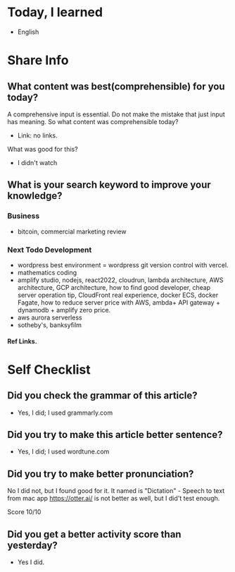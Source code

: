 # Today, I learned 
- English

# Share Info
## What content was best(comprehensible) for you today?
A comprehensive input is essential. 
Do not make the mistake that just input has meaning.
So what content was comprehensible today?
- Link: no links.

What was good for this?
- I didn't watch
 
## What is your search keyword to improve your knowledge?
### Business
- bitcoin, commercial marketing review 

### Next Todo Development
- wordpress best environment = wordpress git version control with vercel.
- mathematics coding
- amplify studio, nodejs, react2022, cloudrun, lambda architecture, AWS architecture, GCP architecture, how to find good developer, cheap server operation tip, CloudFront real experience, docker ECS, docker Fagate, how to reduce server price with AWS, ambda+ API gateway + dynamodb + amplify zero price.
- aws aurora serverless
- sotheby's, banksyfilm

#### Ref Links.

# Self Checklist
## Did you check the grammar of this article?
- Yes, I did; I used grammarly.com 

## Did you try to make this article better sentence?
- Yes, I did; I used wordtune.com

## Did you try to make better pronunciation?
No I did not, but I found good for it. It named is "Dictation" - Speech to text from mac app
https://otter.ai/ is not better as well, but I did't test enough.

Score 10/10

## Did you get a better activity score than yesterday?
- Yes I did.



